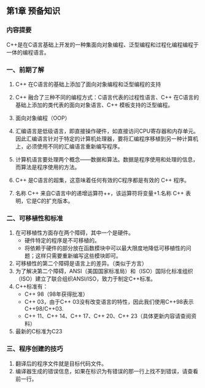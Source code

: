 ## 第1章 预备知识

### 内容提要
C++是在C语言基础上开发的一种集面向对象编程、泛型编程和过程化编程编程于一体的编程语言。

### 一、前期了解
1. C++ 在C语言的基础上添加了面向对象编程和泛型编程的支持

2. C++ 融合了三种不同的编程方式：C语言代表的过程性语言、C++ 在C语言的基础上添加的类代表的面向对象语言、C++ 模板支持的泛型编程。

3. 面向对象编程（OOP）

4. 汇编语言是低级语言，即直接操作硬件，如直接访问CPU寄存器和内存单元。因此汇编语言针对于特定的计算机处理器，要将汇编程序移植到另一种计算机上，必须使用不同的汇编语言重新编写程序。

5. 计算机语言要处理两个概念——数据和算法。数据是程序使用和处理的信息，而算法是程序使用的方法。

6. C++ 是C语言的超集，这意味着任何有效的C程序都是有效的 C++ 程序。

7. 名称 C++ 来自C语言中的递增运算符++，该运算符将变量+1.名称 C++ 表明，它是C的扩充版本。

### 二、可移植性和标准
1. 在可移植性方面存在两个障碍，其中一个是硬件。
    - 硬件特定的程序是不可移植的。
    - 将依赖于硬件的部分放在函数模块中可以最大限度地降低可移植性的问题；这样只需要重新编写这些模块即可。
2. 可移植性的第二个障碍是语言上的差异。（类似于方言）
3. 为了解决第二个障碍，ANSI（美国国家标准局）和（ISO）国际化标准组织（ISO）建立了联合组织ANSI/ISO，致力于制定C++标准。
4. C++标准有：
   - C++ 98（98年获得批准）
   - C++ 03，由于C++ 03没有改变语言的特性，因此我们使用C++98表示C++98/C++03.
   - C++ 11、C++ 14、C++ 17、C++ 20、C++ 23（具体更新内容请查阅资料）
5. 最新的C标准为C23

### 三、程序创建的技巧
1. 翻译后的程序文件就是目标代码文件。
2. 编译器生成的错误信息，如果在标识为有错误的那一行上找不到错误，请查看前一行。